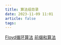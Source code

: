 ```yaml
---
title: 算法组目录
date: 2023-11-09 11:01
article: false
tags: 
---
```


[Floyd循环算法](Floyd循环算法)
[前缀和算法](前缀和算法)